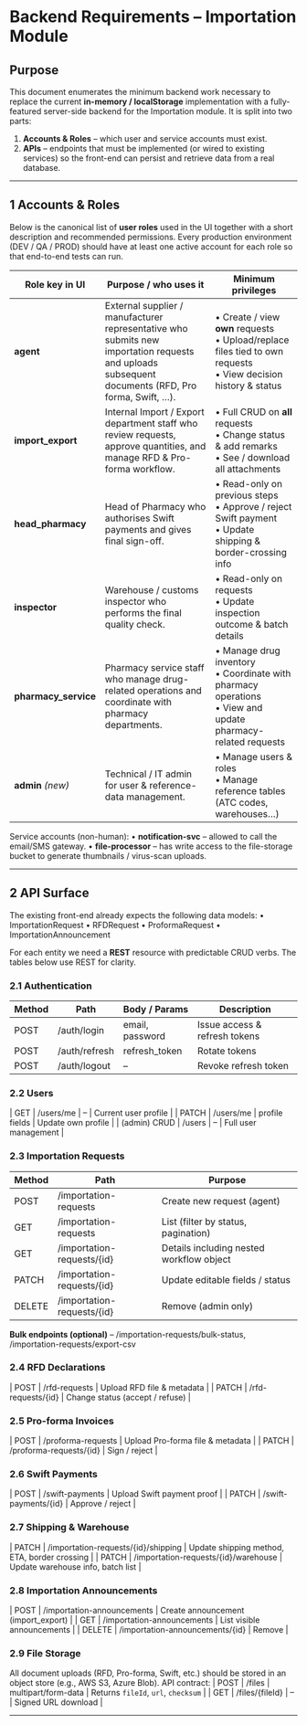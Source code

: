 Backend Requirements – Importation Module
========================================

Purpose
-------
This document enumerates the minimum backend work necessary to replace the current **in-memory / localStorage** implementation with a fully-featured server-side backend for the Importation module.  It is split into two parts:

1. **Accounts & Roles** – which user and service accounts must exist.
2. **APIs** – endpoints that must be implemented (or wired to existing services) so the front-end can persist and retrieve data from a real database.

--------------------------------------------------------------------

1  Accounts & Roles
-------------------
Below is the canonical list of **user roles** used in the UI together with a short description and recommended permissions.  Every production environment (DEV / QA / PROD) should have at least one active account for each role so that end-to-end tests can run.

| Role key in UI | Purpose / who uses it | Minimum privileges |
|----------------|-----------------------|--------------------|
| **agent** | External supplier / manufacturer representative who submits new importation requests and uploads subsequent documents (RFD, Pro forma, Swift, …). | • Create / view **own** requests<br/>• Upload/replace files tied to own requests<br/>• View decision history & status |
| **import_export** | Internal Import / Export department staff who review requests, approve quantities, and manage RFD & Pro-forma workflow. | • Full CRUD on **all** requests<br/>• Change status & add remarks<br/>• See / download all attachments |
| **head_pharmacy** | Head of Pharmacy who authorises Swift payments and gives final sign-off. | • Read-only on previous steps<br/>• Approve / reject Swift payment<br/>• Update shipping & border-crossing info |
| **inspector** | Warehouse / customs inspector who performs the final quality check. | • Read-only on requests<br/>• Update inspection outcome & batch details |
| **pharmacy_service** | Pharmacy service staff who manage drug-related operations and coordinate with pharmacy departments. | • Manage drug inventory<br/>• Coordinate with pharmacy operations<br/>• View and update pharmacy-related requests |
| **admin** *(new)* | Technical / IT admin for user & reference-data management. | • Manage users & roles<br/>• Manage reference tables (ATC codes, warehouses…) |

Service accounts (non-human):
• **notification-svc** – allowed to call the email/SMS gateway.
• **file-processor** – has write access to the file-storage bucket to generate thumbnails / virus-scan uploads.


--------------------------------------------------------------------

2  API Surface
--------------
The existing front-end already expects the following data models:
• ImportationRequest
• RFDRequest
• ProformaRequest
• ImportationAnnouncement

For each entity we need a **REST**  resource with predictable CRUD verbs.  The tables below use REST for clarity.

### 2.1 Authentication
| Method | Path | Body / Params | Description |
|--------|------|---------------|-------------|
| POST | /auth/login | email, password | Issue access & refresh tokens |
| POST | /auth/refresh | refresh_token | Rotate tokens |
| POST | /auth/logout | – | Revoke refresh token |

### 2.2 Users
| GET | /users/me | – | Current user profile |
| PATCH | /users/me | profile fields | Update own profile |
| (admin) CRUD | /users | – | Full user management |

### 2.3 Importation Requests
| Method | Path | Purpose |
|--------|------|---------|
| POST | /importation-requests | Create new request (agent) |
| GET | /importation-requests | List (filter by status, pagination) |
| GET | /importation-requests/{id} | Details including nested workflow object |
| PATCH | /importation-requests/{id} | Update editable fields / status |
| DELETE | /importation-requests/{id} | Remove (admin only) |

**Bulk endpoints (optional)** – /importation-requests/bulk-status, /importation-requests/export-csv

### 2.4 RFD Declarations
| POST | /rfd-requests | Upload RFD file & metadata |
| PATCH | /rfd-requests/{id} | Change status (accept / refuse) |

### 2.5 Pro-forma Invoices
| POST | /proforma-requests | Upload Pro-forma file & metadata |
| PATCH | /proforma-requests/{id} | Sign / reject |

### 2.6 Swift Payments
| POST | /swift-payments | Upload Swift payment proof |
| PATCH | /swift-payments/{id} | Approve / reject |

### 2.7 Shipping & Warehouse
| PATCH | /importation-requests/{id}/shipping | Update shipping method, ETA, border crossing |
| PATCH | /importation-requests/{id}/warehouse | Update warehouse info, batch list |

### 2.8 Importation Announcements
| POST | /importation-announcements | Create announcement (import_export) |
| GET | /importation-announcements | List visible announcements |
| DELETE | /importation-announcements/{id} | Remove |

### 2.9 File Storage
All document uploads (RFD, Pro-forma, Swift, etc.) should be stored in an object store (e.g., AWS S3, Azure Blob).  API contract:
| POST | /files | multipart/form-data | Returns `fileId`, `url`, `checksum` |
| GET | /files/{fileId} | – | Signed URL download |

--------------------------------------------------------------------

